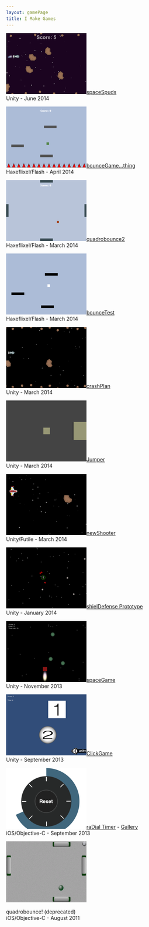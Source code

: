 ```yaml
---
layout: gamePage
title: I Make Games
---
```


<div class="new-entry">
<p><a href="/games/spaceSpuds"><img class="fl" src="/images/spaceSpuds.png" />spaceSpuds</a> <br />
<span class="info">Unity - June 2014</span> </p>
</div>

<div class="new-entry">
<p><a href="/games/bouncegame"><img class="fl" src="/images/bounceGame.png" />bounceGame...thing</a> <br />
<span class="info">Haxeflixel/Flash - April 2014</span> </p>
</div>

<div class="new-entry">
<p><a href="/games/quadrobounce2"><img class="fl" src="/images/quadrobounce2.png" />quadrobounce2</a> <br />
<span class="info">Haxeflixel/Flash - March 2014</span> </p>
</div>

<div class="new-entry">
<p><a href="/games/bouncetest"><img class="fl" src="/images/bounceTest.png" />bounceTest</a> <br />
<span class="info">Haxeflixel/Flash - March 2014</span> </p>
</div>

<div class="new-entry">
<p><a href="/games/crashPlan"><img class="fl" src="/images/crashPlan.png" />crashPlan</a> <br />
<span class="info">Unity - March 2014</span> </p>
</div>

<div class="new-entry">
<p><a href="/games/jumper"><img class="fl" src="/images/jumper.png" />Jumper</a> <br />
<span class="info">Unity - March 2014</span> </p>
</div>

<div class="new-entry">
<p><a href="/games/newShooter"><img class="fl" src="/images/newShooter.png" />newShooter</a> <br />
<span class="info">Unity/Futile - March 2014</span> </p>
</div>

<div class="new-entry">
<p><a href="/games/shielDefense"><img class="fl" src="/images/shielDefense.png" />shielDefense Prototype</a> <br />
<span class="info">Unity - January 2014</span> </p>
</div>

<div class="new-entry">
<p><a href="/games/spaceGame"><img class="fl" src="/images/spaceGame.png" />spaceGame</a> <br />
<span class="info">Unity - November 2013</span> </p>
</div>

<div class="new-entry">
<p><a href="/games/clickGame"><img class="fl" src="/images/clickGame.png" />ClickGame</a> <br />
<span class="info">Unity - September 2013</span> </p>
</div>

<div class="new-entry">
<p><a href="http://appstore.com/radialtimer"><img class="fl" src="/images/radialTimer.png" />raDial Timer</a> - <a title="raDial Timer Gallery" href="http://imgur.com/a/TQLYx" target="_blank">Gallery</a> <br />
<span class="info">iOS/Objective-C - September 2013</span> <br />
</div>

<div class="new-entry">
<img class="fl" src="/images/quadrobounce_ingame.png" />
<p>quadrobounce! (deprecated)<br />
<span class="info">iOS/Objective-C - August 2011</span> </p>
</div>